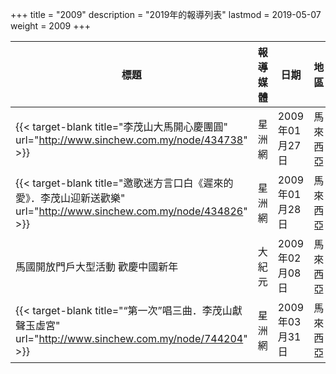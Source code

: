 +++
title = "2009"
description = "2019年的報導列表"
lastmod = 2019-05-07
weight = 2009
+++

<style>
table th:nth-of-type(2) {
	width: 200px;
}
table th:nth-of-type(3), th:nth-of-type(4) {
	width: 150px;
}
</style>

標題  | 報導媒體  | 日期 | 地區
--------------|-------|------|------ 
{{< target-blank title="李茂山大馬開心慶團圓" url="http://www.sinchew.com.my/node/434738" >}}   | 星洲網 | 2009年01月27日 |  馬來西亞
{{< target-blank title="邀歌迷方言口白《遲來的愛》．李茂山迎新送歡樂" url="http://www.sinchew.com.my/node/434826" >}}   | 星洲網 | 2009年01月28日 |  馬來西亞
馬國開放門戶大型活動 歡慶中國新年   | 大紀元 | 2009年02月08日 |  馬來西亞
{{< target-blank title="“第一次”唱三曲．李茂山獻聲玉虛宮" url="http://www.sinchew.com.my/node/744204" >}}   | 星洲網 | 2009年03月31日 |  馬來西亞